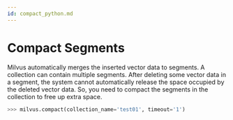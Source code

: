 ```yaml
---
id: compact_python.md
---
```


# Compact Segments

Milvus automatically merges the inserted vector data to segments. A collection can contain multiple segments. After deleting some vector data in a segment, the system cannot automatically release the space occupied by the deleted vector data. So, you need to compact the segments in the collection to free up extra space.

```python
>>> milvus.compact(collection_name='test01', timeout='1')
```